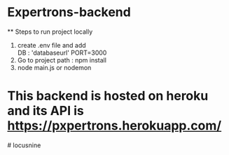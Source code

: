 ﻿# Expertrons-backend
 
 ** Steps to run project locally
 1) create .env file and add  
 DB : 'databaseurl'
 PORT=3000
 2) Go to project path : npm install
 3) node main.js or nodemon
 
# This backend is hosted on heroku and its API is https://pxpertrons.herokuapp.com/
 
#   l o c u s n i n e  
 